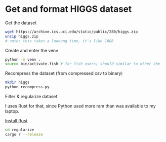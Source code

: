 # Get and format HIGGS dataset

Get the dataset
```sh
wget https://archive.ics.uci.edu/static/public/280/higgs.zip
unzip higgs.zip
# note: this takes a loooong time, it's like 10GB
```

Create and enter the venv
```sh
python -m venv .
source bin/activate.fish # for fish users; should similar to other shells
```

Recompress the dataset (from compressed csv to binary)
```sh
mkdir higgs
python recompress.py
```

Filter & regularize dataset

I uses Rust for that, since Python used more ram than was available to my laptop.

[Install Rust](https://doc.rust-lang.org/cargo/getting-started/installation.html)
```sh
cd regularize
cargo r --release
```
